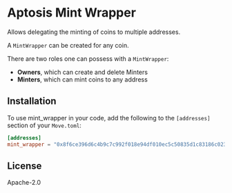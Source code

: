 # Aptosis Mint Wrapper

Allows delegating the minting of coins to multiple addresses.

A `MintWrapper` can be created for any coin.

There are two roles one can possess with a `MintWrapper`:

- **Owners**, which can create and delete Minters
- **Minters**, which can mint coins to any address

## Installation

To use mint_wrapper in your code, add the following to the `[addresses]` section of your `Move.toml`:

```toml
[addresses]
mint_wrapper = "0x8f6ce396d6c4b9c7c992f018e94df010ec5c50835d1c83186c023bfa22df638c"
```

## License

Apache-2.0
